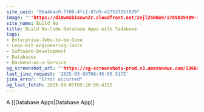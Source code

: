 ```yaml
---
site_uuid: "86a4bac0-7f08-4fc1-97d9-e2753715f029"
image: ""'https://d10w0xb1xxwn2r.cloudfront.net/2ejlZ5BNo9/1709839489-images.png'""
site_name: Build No
title: Build No-Code Database Apps with Tadabase
tags:
- Enterprise-Jobs-to-be-Done
- Lego-Kit-Engineering-Tools
- Software-Development
- Databases
- Backend-as-a-Service
og_screenshot_url: ""https://og-screenshots-prod.s3.amazonaws.com/1366x768/80/false/7a7a248f180ba754f47f3466eef9506c1fa59598a8fcc67ffebbe8ab14b17456.jpeg""
last_jina_request: '2025-03-09T06:45:05.517Z'
jina_error: "Error occurred"
og_last_fetch: 2025-03-07T05:20:56.415Z
---
```

A [[Database Apps|Database App]]

